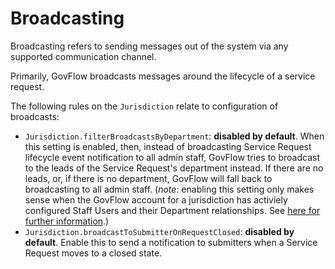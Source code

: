 # Broadcasting

Broadcasting refers to sending messages out of the system via any supported communication channel.

Primarily, GovFlow broadcasts messages around the lifecycle of a service request.

The following rules on the `Jurisdiction` relate to configuration of broadcasts:

- `Jurisdiction.filterBroadcastsByDepartment`: **disabled by default**. When this setting is enabled, then, instead of broadcasting Service Request lifecycle event notification to all admin staff, GovFlow tries to broadcast to the leads of the Service Request's department instead. If there are no leads, or, if there is no department, GovFlow will fall back to broadcasting to all admin staff. (*note*: enabling this setting only makes sense when the GovFlow account for a jurisdiction has activiely configured Staff Users and their Department relationships. See [here for further information](./staff-users-and-departments.md).)
- `Jurisdiction.broadcastToSubmitterOnRequestClosed`: **disabled by default**. Enable this to send a notification to submitters when a Service Request moves to a closed state.
